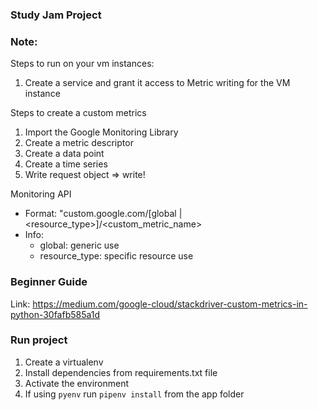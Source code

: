 ### Study Jam Project

### Note:

Steps to run on your vm instances:

1. Create a service and grant it access to Metric writing for the VM instance


Steps to create a custom metrics

1. Import the Google Monitoring Library
2. Create a metric descriptor
3. Create a data point
4. Create a time series 
5. Write request object => write!


Monitoring API

- Format: "custom.google.com/[global | <resource_type>]/<custom_metric_name>
- Info:
   - global: generic use
   - resource_type: specific resource use

### Beginner Guide

Link: https://medium.com/google-cloud/stackdriver-custom-metrics-in-python-30fafb585a1d


### Run project

1. Create a virtualenv
2. Install dependencies from requirements.txt file
3. Activate the environment
4. If using ```pyenv``` run ```pipenv install``` from the app folder